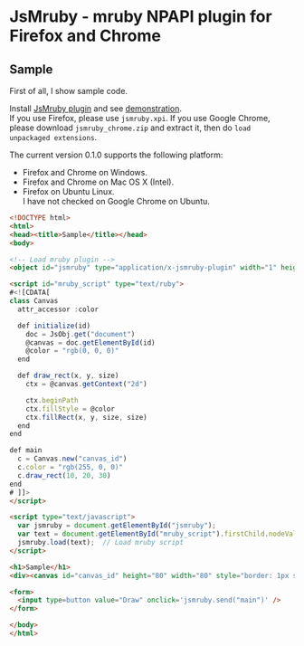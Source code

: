 
# JsMruby - mruby NPAPI plugin for Firefox and Chrome

## Sample

First of all, I show sample code.

Install [JsMruby plugin](http://sdrv.ms/WGpMpE) and see [demonstration](http://masamitsu-murase.github.com/JsMruby/canvas_sample.html).  
If you use Firefox, please use `jsmruby.xpi`. 
If you use Google Chrome,  please download `jsmruby_chrome.zip` and extract it, then do `load unpackaged extensions`. 

The current version 0.1.0 supports the following platform:

* Firefox and Chrome on Windows.
* Firefox and Chrome on Mac OS X (Intel).  
* Firefox on Ubuntu Linux.  
  I have not checked on Google Chrome on Ubuntu.

```html
<!DOCTYPE html>
<html>
<head><title>Sample</title></head>
<body>

<!-- Load mruby plugin -->
<object id="jsmruby" type="application/x-jsmruby-plugin" width="1" height="1" style="position: absolute;"></object>

<script id="mruby_script" type="text/ruby">
#<![CDATA[
class Canvas
  attr_accessor :color

  def initialize(id)
    doc = JsObj.get("document")
    @canvas = doc.getElementById(id)
    @color = "rgb(0, 0, 0)"
  end

  def draw_rect(x, y, size)
    ctx = @canvas.getContext("2d")

    ctx.beginPath
    ctx.fillStyle = @color
    ctx.fillRect(x, y, size, size)
  end
end

def main
  c = Canvas.new("canvas_id")
  c.color = "rgb(255, 0, 0)"
  c.draw_rect(10, 20, 30)
end
# ]]>
</script>

<script type="text/javascript">
  var jsmruby = document.getElementById("jsmruby");
  var text = document.getElementById("mruby_script").firstChild.nodeValue;
  jsmruby.load(text);  // Load mruby script
</script>

<h1>Sample</h1>
<div><canvas id="canvas_id" height="80" width="80" style="border: 1px solid black;"></canvas></div>

<form>
  <input type=button value="Draw" onclick='jsmruby.send("main")' />
</form>

</body>
</html>
```

